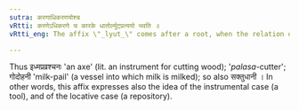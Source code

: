 ```yaml
---
sutra: करणाधिकरणयोश्च
vRtti: करणेऽधिकरणे च कारके धातोर्ल्युट्प्रत्ययो भवति ॥
vRtti_eng: The affix \"_lyut_\" comes after a root, when the relation of the word to be formed to the verb is that of an instrument or location.

---
```

Thus इध्मप्रव्रश्चनः 'an axe' (lit. an instrument for cutting wood); '_palasa_-cutter'; गोदोहनी 'milk-pail' (a vessel into which milk is milked); so also सक्तुधानी । In other words, this affix expresses also the idea of the instrumental case (a tool), and of the locative case (a repository).